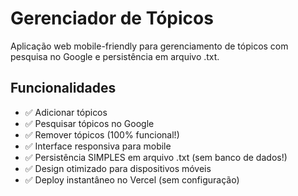 # Gerenciador de Tópicos

Aplicação web mobile-friendly para gerenciamento de tópicos com pesquisa no Google e persistência em arquivo .txt.

## Funcionalidades

- ✅ Adicionar tópicos
- ✅ Pesquisar tópicos no Google
- ✅ Remover tópicos (100% funcional!)
- ✅ Interface responsiva para mobile
- ✅ Persistência SIMPLES em arquivo .txt (sem banco de dados!)
- ✅ Design otimizado para dispositivos móveis
- ✅ Deploy instantâneo no Vercel (sem configuração)
